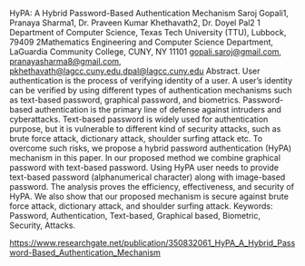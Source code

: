 HyPA: A Hybrid Password-Based Authentication Mechanism
Saroj Gopali1, Pranaya Sharma1, Dr. Praveen Kumar Khethavath2, Dr. Doyel Pal2
1 Department of Computer Science, Texas Tech University (TTU), Lubbock, 79409
2Mathematics Engineering and Computer Science Department, LaGuardia Community College,
CUNY, NY 11101
gopali.saroj@gmail.com, pranayasharma8@gmail.com, pkhethavath@lagcc.cuny.edu,dpal@lagcc.cuny.edu
Abstract. User authentication is the process of verifying identity of a user. A user’s identity can be verified by using different types of authentication mechanisms such as text-based password, graphical password, and biometrics. Password-based authentication is the primary line of defense against intruders and cyberattacks. Text-based password is widely used for authentication purpose, but it is vulnerable to different kind of security attacks, such as brute force attack, dictionary attack, shoulder surfing attack etc. To overcome such risks, we propose a hybrid password authentication (HyPA) mechanism in this paper. In our proposed method we combine graphical password with text-based password. Using HyPA user needs to provide text-based password (alphanumerical character) along with image-based password. The analysis proves the efficiency, effectiveness, and security of HyPA. We also show that our proposed mechanism is secure against brute force attack, dictionary attack, and shoulder surfing attack.
Keywords: Password, Authentication, Text-based, Graphical based, Biometric, Security, Attacks.

https://www.researchgate.net/publication/350832061_HyPA_A_Hybrid_Password-Based_Authentication_Mechanism
